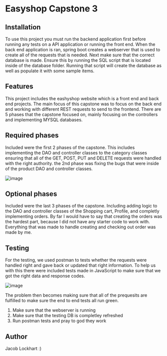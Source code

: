# Easyshop Capstone 3

## Installation

To use this project you must run the backend application first before running any tests on a API application or running
the front end. When the back end application is ran, spring boot creates a webserver that is used to create all of the 
requests that is needed. Next make sure that the correct database is made. Ensure this by running the SQL script that
is located inside of the database folder. Running that script will create the database as well as populate it with
some sample items.

## Features

This project includes the eashyshop website which is a front end and back end projects. The main focus of this capstone
was to focus on the back end and working with different REST requests to send to the frontend. There are 5 phases that the 
capstone focused on, mainly focusing on the controllers and implementing MYSQL databases.

## Required phases

Included were the first 2 phases of the capstone. This includes implementing the DAO and controller classes to the category
classes ensuring that all of the GET, POST, PUT and DELETE requests were handled with the right authority. the 2nd phase was
fixing the bugs that were inside of the product DAO and controller classes.

![image](https://github.com/user-attachments/assets/7dc6abf8-68ce-44b0-afd4-e08c8ab19db5)

## Optional phases

Included were the last 3 phases of the capstone. Including adding logic to the DAO and controller classes of the Shopping cart, 
Profile, and completly implementing orders. By far I would have to say that creating the orders was the hardest part, because 
I did not have any starter code to work with. Everything that was made to handle creating and checking out order was made by me. 


## Testing 

For the testing, we used postman to tests whether the requests were handled right and gave back or updated that right information. 
To help us with this there were included tests made in JavaScript to make sure that we got the right data and response codes. 

![image](https://github.com/user-attachments/assets/21330e24-f3d0-4d68-873a-7d88e654b762)

The problem then becomes making sure that all of the prequesits are fulfilled to make sure the end to end tests all run green. 
1. Make sure that the webserver is running
2. Make sure that the testing DB is completley refreshed
3. Run postman tests and pray to god they work


## Author
Jacob Lockhart :)

